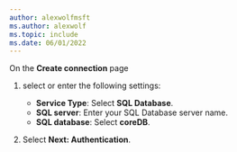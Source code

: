 ```yaml
---
author: alexwolfmsft
ms.author: alexwolf
ms.topic: include
ms.date: 06/01/2022
---
```


On the **Create connection** page

1. select or enter the following settings:

    * **Service Type**: Select **SQL Database**.
    * **SQL server**: Enter your SQL Database server name.
    * **SQL database**: Select **coreDB**.

1. Select **Next: Authentication**.
